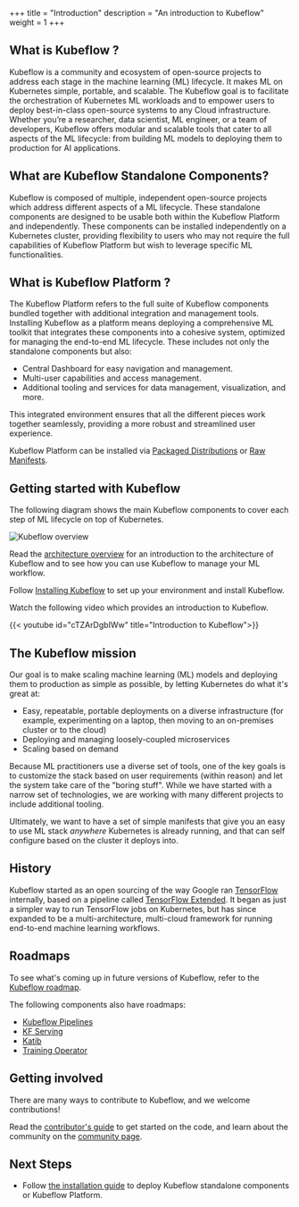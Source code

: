 +++
title = "Introduction"
description = "An introduction to Kubeflow"
weight = 1
+++

## What is Kubeflow ?

Kubeflow is a community and ecosystem of open-source projects to address each stage in the
machine learning (ML) lifecycle. It makes ML on Kubernetes simple, portable, and scalable.
The Kubeflow goal is to facilitate the orchestration of Kubernetes ML workloads and to empower users
to deploy best-in-class open-source systems to any Cloud infrastructure.
Whether you’re a researcher, data scientist, ML engineer, or a team of developers, Kubeflow offers
modular and scalable tools that cater to all aspects of the ML lifecycle: from building ML models to
deploying them to production for AI applications.

## What are Kubeflow Standalone Components?

Kubeflow is composed of multiple, independent open-source projects which address different aspects
of a ML lifecycle. These standalone components are designed to be usable both within the Kubeflow
Platform and independently. These components can be installed independently on a Kubernetes cluster,
providing flexibility to users who may not require the full capabilities of Kubeflow Platform but
wish to leverage specific ML functionalities.

## What is Kubeflow Platform ?

The Kubeflow Platform refers to the full suite of Kubeflow components bundled together with
additional integration and management tools. Installing Kubeflow as a platform means deploying a
comprehensive ML toolkit that integrates these components into a cohesive system, optimized for
managing the end-to-end ML lifecycle. These includes not only the standalone components but also:

- Central Dashboard for easy navigation and management.
- Multi-user capabilities and access management.
- Additional tooling and services for data management, visualization, and more.

This integrated environment ensures that all the different pieces work together seamlessly,
providing a more robust and streamlined user experience.

Kubeflow Platform can be installed via
[Packaged Distributions](/docs/started/installing-kubeflow/#install-kubeflow-platform-from-packaged-distributions) or
[Raw Manifests](/docs/started/installing-kubeflow/#install-kubeflow-platform-from-raw-manifests).

## Getting started with Kubeflow

The following diagram shows the main Kubeflow components to cover each step of ML lifecycle
on top of Kubernetes.

<img src="/docs/started/images/kubeflow-intro-diagram.drawio.svg"
  alt="Kubeflow overview"
  class="mt-3 mb-3">

Read the [architecture overview](/docs/started/architecture/) for an
introduction to the architecture of Kubeflow and to see how you can use Kubeflow
to manage your ML workflow.

Follow [Installing Kubeflow](/docs/started/installing-kubeflow/) to set up
your environment and install Kubeflow.

Watch the following video which provides an introduction to Kubeflow.

{{< youtube id="cTZArDgbIWw" title="Introduction to Kubeflow">}}

## The Kubeflow mission

Our goal is to make scaling machine learning (ML) models and deploying them to
production as simple as possible, by letting Kubernetes do what it's great at:

- Easy, repeatable, portable deployments on a diverse infrastructure
  (for example, experimenting on a laptop, then moving to an on-premises
  cluster or to the cloud)
- Deploying and managing loosely-coupled microservices
- Scaling based on demand

Because ML practitioners use a diverse set of tools, one of the key goals is to
customize the stack based on user requirements (within reason) and let the
system take care of the "boring stuff". While we have started with a narrow set
of technologies, we are working with many different projects to include
additional tooling.

Ultimately, we want to have a set of simple manifests that give you an easy to
use ML stack _anywhere_ Kubernetes is already running, and that can self
configure based on the cluster it deploys into.

## History

Kubeflow started as an open sourcing of the way Google ran [TensorFlow](https://www.tensorflow.org/) internally, based on a pipeline called [TensorFlow Extended](https://www.tensorflow.org/tfx/).
It began as just a simpler way to run TensorFlow jobs on Kubernetes, but has since expanded to be a multi-architecture, multi-cloud framework for running end-to-end machine learning workflows.

## Roadmaps

To see what's coming up in future versions of Kubeflow, refer to the [Kubeflow roadmap](https://github.com/kubeflow/kubeflow/blob/master/ROADMAP.md).

The following components also have roadmaps:

- [Kubeflow Pipelines](https://github.com/kubeflow/pipelines/blob/master/ROADMAP.md)
- [KF Serving](https://github.com/kubeflow/kfserving/blob/master/ROADMAP.md)
- [Katib](https://github.com/kubeflow/katib/blob/master/ROADMAP.md)
- [Training Operator](https://github.com/kubeflow/common/blob/master/ROADMAP.md)

## Getting involved

There are many ways to contribute to Kubeflow, and we welcome contributions!

Read the [contributor's guide](/docs/about/contributing/) to get started on the code, and learn about the community on the [community page](/docs/about/community/).

## Next Steps

- Follow [the installation guide](/docs/started/installing-kubeflow) to deploy Kubeflow standalone
  components or Kubeflow Platform.
